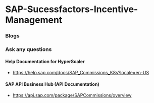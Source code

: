 # SAP-Sucessfactors-Incentive-Management




### Blogs

### Ask any questions




#### Help Documentation for HyperScaler
* https://help.sap.com/docs/SAP_Commissions_K8s?locale=en-US

#### SAP API Business Hub  (API Documentation)
* https://api.sap.com/package/SAPCommissions/overview
